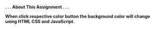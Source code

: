 <b> . . . About This Assignment . . . </b> <br>

<b>When click respective color button the background color will change using HTML CSS and JavaScript. </b> <br>

